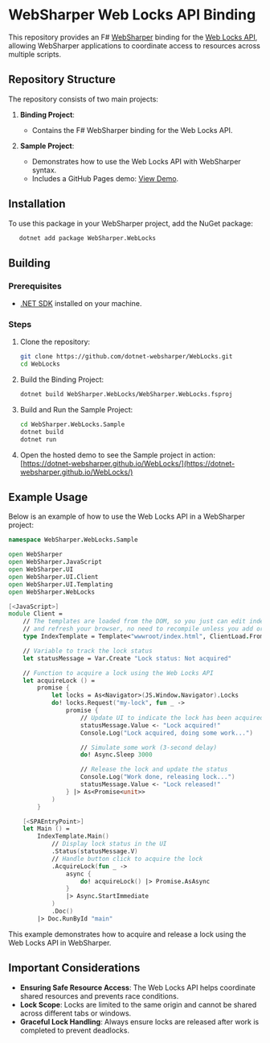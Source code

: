 # WebSharper Web Locks API Binding

This repository provides an F# [WebSharper](https://websharper.com/) binding for the [Web Locks API](https://developer.mozilla.org/en-US/docs/Web/API/Web_Locks_API), allowing WebSharper applications to coordinate access to resources across multiple scripts.

## Repository Structure

The repository consists of two main projects:

1. **Binding Project**:

   - Contains the F# WebSharper binding for the Web Locks API.

2. **Sample Project**:
   - Demonstrates how to use the Web Locks API with WebSharper syntax.
   - Includes a GitHub Pages demo: [View Demo](https://dotnet-websharper.github.io/WebLocks/).

## Installation

To use this package in your WebSharper project, add the NuGet package:

```bash
   dotnet add package WebSharper.WebLocks
```

## Building

### Prerequisites

- [.NET SDK](https://dotnet.microsoft.com/download) installed on your machine.

### Steps

1. Clone the repository:

   ```bash
   git clone https://github.com/dotnet-websharper/WebLocks.git
   cd WebLocks
   ```

2. Build the Binding Project:

   ```bash
   dotnet build WebSharper.WebLocks/WebSharper.WebLocks.fsproj
   ```

3. Build and Run the Sample Project:

   ```bash
   cd WebSharper.WebLocks.Sample
   dotnet build
   dotnet run
   ```

4. Open the hosted demo to see the Sample project in action:
   [https://dotnet-websharper.github.io/WebLocks/](https://dotnet-websharper.github.io/WebLocks/)

## Example Usage

Below is an example of how to use the Web Locks API in a WebSharper project:

```fsharp
namespace WebSharper.WebLocks.Sample

open WebSharper
open WebSharper.JavaScript
open WebSharper.UI
open WebSharper.UI.Client
open WebSharper.UI.Templating
open WebSharper.WebLocks

[<JavaScript>]
module Client =
    // The templates are loaded from the DOM, so you just can edit index.html
    // and refresh your browser, no need to recompile unless you add or remove holes.
    type IndexTemplate = Template<"wwwroot/index.html", ClientLoad.FromDocument>

    // Variable to track the lock status
    let statusMessage = Var.Create "Lock status: Not acquired"

    // Function to acquire a lock using the Web Locks API
    let acquireLock () =
        promise {
            let locks = As<Navigator>(JS.Window.Navigator).Locks
            do! locks.Request("my-lock", fun _ ->
                promise {
                    // Update UI to indicate the lock has been acquired
                    statusMessage.Value <- "Lock acquired!"
                    Console.Log("Lock acquired, doing some work...")

                    // Simulate some work (3-second delay)
                    do! Async.Sleep 3000

                    // Release the lock and update the status
                    Console.Log("Work done, releasing lock...")
                    statusMessage.Value <- "Lock released!"
                } |> As<Promise<unit>>
            )
        }

    [<SPAEntryPoint>]
    let Main () =
        IndexTemplate.Main()
            // Display lock status in the UI
            .Status(statusMessage.V)
            // Handle button click to acquire the lock
            .AcquireLock(fun _ ->
                async {
                    do! acquireLock() |> Promise.AsAsync
                }
                |> Async.StartImmediate
            )
            .Doc()
        |> Doc.RunById "main"
```

This example demonstrates how to acquire and release a lock using the Web Locks API in WebSharper.

## Important Considerations

- **Ensuring Safe Resource Access**: The Web Locks API helps coordinate shared resources and prevents race conditions.
- **Lock Scope**: Locks are limited to the same origin and cannot be shared across different tabs or windows.
- **Graceful Lock Handling**: Always ensure locks are released after work is completed to prevent deadlocks.
